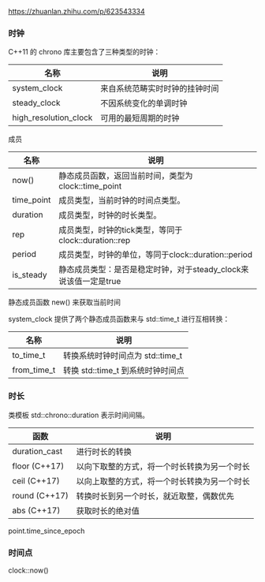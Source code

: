  

 

https://zhuanlan.zhihu.com/p/623543334

### 时钟

C++11 的 chrono 库主要包含了三种类型的时钟：

| 名称                  | 说明                           |
| --------------------- | ------------------------------ |
| system_clock          | 来自系统范畴实时时钟的挂钟时间 |
| steady_clock          | 不因系统变化的单调时钟         |
| high_resolution_clock | 可用的最短周期的时钟           |

成员

| 名称       | 说明                                                         |
| ---------- | ------------------------------------------------------------ |
| now()      | 静态成员函数，返回当前时间，类型为clock::time_point          |
| time_point | 成员类型，当前时钟的时间点类型。                             |
| duration   | 成员类型，时钟的时长类型。                                   |
| rep        | 成员类型，时钟的tick类型，等同于clock::duration::rep         |
| period     | 成员类型，时钟的单位，等同于clock::duration::period          |
| is_steady  | 静态成员类型：是否是稳定时钟，对于steady_clock来说该值一定是true |

静态成员函数 new() 来获取当前时间

system_clock 提供了两个静态成员函数来与 std::time_t 进行互相转换：

| 名称        | 说明                              |
| ----------- | --------------------------------- |
| to_time_t   | 转换系统时钟时间点为 std::time_t  |
| from_time_t | 转换 std::time_t 到系统时钟时间点 |

### 时长

类模板 std::chrono::duration 表示时间间隔。

| 函数          | 说明                                         |
| ------------- | -------------------------------------------- |
| duration_cast | 进行时长的转换                               |
| floor (C++17) | 以向下取整的方式，将一个时长转换为另一个时长 |
| ceil (C++17)  | 以向上取整的方式，将一个时长转换为另一个时长 |
| round (C++17) | 转换时长到另一个时长，就近取整，偶数优先     |
| abs (C++17)   | 获取时长的绝对值                             |

 point.time_since_epoch

### 时间点

clock::now()

